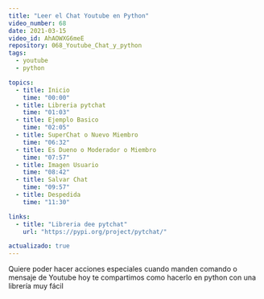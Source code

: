 ```yaml
---
title: "Leer el Chat Youtube en Python"
video_number: 68
date: 2021-03-15
video_id: AhAOWXG6meE
repository: 068_Youtube_Chat_y_python
tags:
  - youtube
  - python

topics:
  - title: Inicio
    time: "00:00"
  - title: Libreria pytchat
    time: "01:03"
  - title: Ejemplo Basico
    time: "02:05"
  - title: SuperChat o Nuevo Miembro
    time: "06:32"
  - title: Es Dueno o Moderador o Miembro
    time: "07:57"
  - title: Imagen Usuario
    time: "08:42"
  - title: Salvar Chat
    time: "09:57"
  - title: Despedida
    time: "11:30"

links:
  - title: "Libreria dee pytchat"
    url: "https://pypi.org/project/pytchat/"

actualizado: true
---
```


Quiere poder hacer acciones especiales cuando manden comando o mensaje de Youtube hoy te compartimos como hacerlo en python con una librería muy fácil
